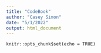 ```yaml
---
title: "CodeBook"
author: "Casey Simon"
date: "5/1/2022"
output: html_document
---
```


```{r setup, include=FALSE}
knitr::opts_chunk$set(echo = TRUE)
```

